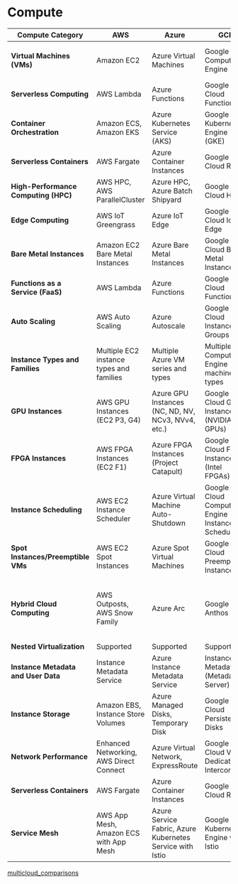 # Compute                                                                  

| Compute Category           | AWS                                     | Azure                                   | GCP                                      | OCI                                   |
|----------------------------|-----------------------------------------|-----------------------------------------|------------------------------------------|---------------------------------------|
| **Virtual Machines (VMs)** | Amazon EC2                              | Azure Virtual Machines                 | Google Compute Engine                      | Oracle Compute, Oracle Functions      |
| **Serverless Computing**   | AWS Lambda                              | Azure Functions                         | Google Cloud Functions                     | Oracle Functions                     |
| **Container Orchestration** | Amazon ECS, Amazon EKS                | Azure Kubernetes Service (AKS)         | Google Kubernetes Engine (GKE)            | Oracle Kubernetes Engine (OKE)       |
| **Serverless Containers**   | AWS Fargate                             | Azure Container Instances               | Google Cloud Run                           | Oracle Functions                     |
| **High-Performance Computing (HPC)** | AWS HPC, AWS ParallelCluster   | Azure HPC, Azure Batch Shipyard        | Google Cloud HPC                          | Oracle HPC Cluster                    |
| **Edge Computing**         | AWS IoT Greengrass                      | Azure IoT Edge                          | Google Cloud IoT Edge                      | Oracle IoT Edge                      |
| **Bare Metal Instances**   | Amazon EC2 Bare Metal Instances         | Azure Bare Metal Instances             | Google Cloud Bare Metal Instances          | Oracle Bare Metal Compute             |
| **Functions as a Service (FaaS)** | AWS Lambda                       | Azure Functions                         | Google Cloud Functions                     | Oracle Functions                     |
| **Auto Scaling**           | AWS Auto Scaling                         | Azure Autoscale                         | Google Cloud Instance Groups               | OCI Autoscaling                      |
| **Instance Types and Families** | Multiple EC2 instance types and families | Multiple Azure VM series and types    | Multiple Compute Engine machine types     | Multiple Oracle Compute shapes      |
| **GPU Instances**          | AWS GPU Instances (EC2 P3, G4)          | Azure GPU Instances (NC, ND, NV, NCv3, NVv4, etc.) | Google Cloud GPU Instances (NVIDIA GPUs)  | OCI GPU Instances (NVIDIA GPUs)      |
| **FPGA Instances**         | AWS FPGA Instances (EC2 F1)             | Azure FPGA Instances (Project Catapult) | Google Cloud FPGA Instances (Intel FPGAs) | OCI FPGA Instances                   |
| **Instance Scheduling**    | AWS EC2 Instance Scheduler              | Azure Virtual Machine Auto-Shutdown    | Google Cloud Compute Engine Instance Scheduler | OCI Compute Instance Scheduler       |
| **Spot Instances/Preemptible VMs** | AWS EC2 Spot Instances       | Azure Spot Virtual Machines            | Google Cloud Preemptible Instances         | OCI Spot Instances                   |
| **Hybrid Cloud Computing** | AWS Outposts, AWS Snow Family            | Azure Arc                               | Google Anthos                              | Oracle Cloud at Customer, Oracle Cloud Hybrid Compute |
| **Nested Virtualization**   | Supported                               | Supported                               | Supported                                  | Supported                             |
| **Instance Metadata and User Data** | Instance Metadata Service       | Azure Instance Metadata Service        | Instance Metadata (Metadata Server)        | Instance Metadata and User Data     |
| **Instance Storage**       | Amazon EBS, Instance Store Volumes       | Azure Managed Disks, Temporary Disk   | Google Cloud Persistent Disks             | Oracle Block Volumes, Local NVMe SSDs |
| **Network Performance**    | Enhanced Networking, AWS Direct Connect | Azure Virtual Network, ExpressRoute   | Google Cloud VPC, Dedicated Interconnect   | Oracle Cloud FastConnect             |
| **Serverless Containers**   | AWS Fargate                             | Azure Container Instances               | Google Cloud Run                           | Oracle Functions                     |
| **Service Mesh**           | AWS App Mesh, Amazon ECS with App Mesh  | Azure Service Fabric, Azure Kubernetes Service with Istio | Google Kubernetes Engine with Istio       | Oracle Cloud Native Services with Istio |

[multicloud_comparisons](https://github.com/asiandevs/multicloud_comparisons/blob/main/README.md)
